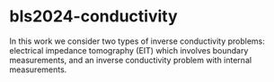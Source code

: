 # bls2024-conductivity
In this work  we consider two types of inverse conductivity problems: electrical impedance tomography (EIT) which involves boundary measurements, and an inverse conductivity problem with internal measurements.
